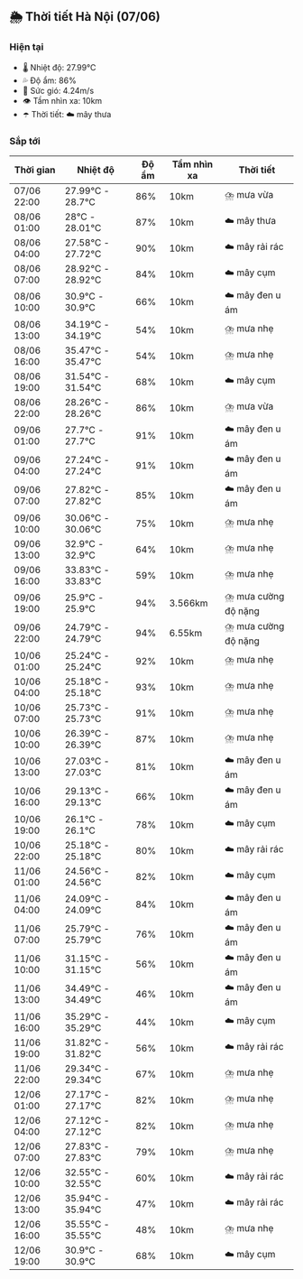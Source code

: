 ## 🌦️ Thời tiết Hà Nội (07/06)

### Hiện tại

- 🌡️ Nhiệt độ: 27.99℃
- 💦 Độ ẩm: 86%
- 💨 Sức gió: 4.24m/s
- 👁️ Tầm nhìn xa: 10km
- ☂️ Thời tiết: ☁️ mây thưa

### Sắp tới

| Thời gian | Nhiệt độ | Độ ẩm | Tầm nhìn xa | Thời tiết |
| --- | --- | --- | --- | --- |
| 07/06 22:00 | 27.99℃ - 28.7℃ | 86% | 10km | ⛈️ mưa vừa |
| 08/06 01:00 | 28℃ - 28.01℃ | 87% | 10km | ☁️ mây thưa |
| 08/06 04:00 | 27.58℃ - 27.72℃ | 90% | 10km | ☁️ mây rải rác |
| 08/06 07:00 | 28.92℃ - 28.92℃ | 84% | 10km | ☁️ mây cụm |
| 08/06 10:00 | 30.9℃ - 30.9℃ | 66% | 10km | ☁️ mây đen u ám |
| 08/06 13:00 | 34.19℃ - 34.19℃ | 54% | 10km | ⛈️ mưa nhẹ |
| 08/06 16:00 | 35.47℃ - 35.47℃ | 54% | 10km | ⛈️ mưa nhẹ |
| 08/06 19:00 | 31.54℃ - 31.54℃ | 68% | 10km | ☁️ mây cụm |
| 08/06 22:00 | 28.26℃ - 28.26℃ | 86% | 10km | ⛈️ mưa vừa |
| 09/06 01:00 | 27.7℃ - 27.7℃ | 91% | 10km | ☁️ mây đen u ám |
| 09/06 04:00 | 27.24℃ - 27.24℃ | 91% | 10km | ☁️ mây đen u ám |
| 09/06 07:00 | 27.82℃ - 27.82℃ | 85% | 10km | ☁️ mây đen u ám |
| 09/06 10:00 | 30.06℃ - 30.06℃ | 75% | 10km | ⛈️ mưa nhẹ |
| 09/06 13:00 | 32.9℃ - 32.9℃ | 64% | 10km | ⛈️ mưa nhẹ |
| 09/06 16:00 | 33.83℃ - 33.83℃ | 59% | 10km | ⛈️ mưa nhẹ |
| 09/06 19:00 | 25.9℃ - 25.9℃ | 94% | 3.566km | ⛈️ mưa cường độ nặng |
| 09/06 22:00 | 24.79℃ - 24.79℃ | 94% | 6.55km | ⛈️ mưa cường độ nặng |
| 10/06 01:00 | 25.24℃ - 25.24℃ | 92% | 10km | ⛈️ mưa nhẹ |
| 10/06 04:00 | 25.18℃ - 25.18℃ | 93% | 10km | ⛈️ mưa nhẹ |
| 10/06 07:00 | 25.73℃ - 25.73℃ | 91% | 10km | ⛈️ mưa nhẹ |
| 10/06 10:00 | 26.39℃ - 26.39℃ | 87% | 10km | ⛈️ mưa nhẹ |
| 10/06 13:00 | 27.03℃ - 27.03℃ | 81% | 10km | ☁️ mây đen u ám |
| 10/06 16:00 | 29.13℃ - 29.13℃ | 66% | 10km | ☁️ mây đen u ám |
| 10/06 19:00 | 26.1℃ - 26.1℃ | 78% | 10km | ☁️ mây cụm |
| 10/06 22:00 | 25.18℃ - 25.18℃ | 80% | 10km | ☁️ mây rải rác |
| 11/06 01:00 | 24.56℃ - 24.56℃ | 82% | 10km | ☁️ mây cụm |
| 11/06 04:00 | 24.09℃ - 24.09℃ | 84% | 10km | ☁️ mây đen u ám |
| 11/06 07:00 | 25.79℃ - 25.79℃ | 76% | 10km | ☁️ mây đen u ám |
| 11/06 10:00 | 31.15℃ - 31.15℃ | 56% | 10km | ☁️ mây đen u ám |
| 11/06 13:00 | 34.49℃ - 34.49℃ | 46% | 10km | ☁️ mây đen u ám |
| 11/06 16:00 | 35.29℃ - 35.29℃ | 44% | 10km | ☁️ mây cụm |
| 11/06 19:00 | 31.82℃ - 31.82℃ | 56% | 10km | ☁️ mây rải rác |
| 11/06 22:00 | 29.34℃ - 29.34℃ | 67% | 10km | ⛈️ mưa nhẹ |
| 12/06 01:00 | 27.17℃ - 27.17℃ | 82% | 10km | ⛈️ mưa nhẹ |
| 12/06 04:00 | 27.12℃ - 27.12℃ | 82% | 10km | ⛈️ mưa nhẹ |
| 12/06 07:00 | 27.83℃ - 27.83℃ | 79% | 10km | ⛈️ mưa nhẹ |
| 12/06 10:00 | 32.55℃ - 32.55℃ | 60% | 10km | ☁️ mây rải rác |
| 12/06 13:00 | 35.94℃ - 35.94℃ | 47% | 10km | ☁️ mây rải rác |
| 12/06 16:00 | 35.55℃ - 35.55℃ | 48% | 10km | ⛈️ mưa nhẹ |
| 12/06 19:00 | 30.9℃ - 30.9℃ | 68% | 10km | ☁️ mây cụm |

